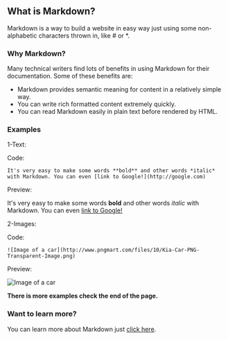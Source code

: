 ## What is Markdown?
Markdown is a way to build a website in easy way just using some non-alphabetic characters thrown in, like # or *.

### Why Markdown?
Many technical writers find lots of benefits in using Markdown for their documentation. Some of these benefits are:
* Markdown provides semantic meaning for content in a relatively simple way.
* You can write rich formatted content extremely quickly.
* You can read Markdown easily in plain text before rendered by HTML.

### Examples
1-Text:

Code:
```
It's very easy to make some words **bold** and other words *italic* with Markdown. You can even [link to Google!](http://google.com)
```
Preview:

It's very easy to make some words **bold** and other words *italic* with Markdown. You can even [link to Google!](http://google.com)

2-Images:

Code:
```
![Image of a car](http://www.pngmart.com/files/10/Kia-Car-PNG-Transparent-Image.png)
```
Preview:

![Image of a car](http://www.pngmart.com/files/10/Kia-Car-PNG-Transparent-Image.png)

**There is more examples check the end of the page.**

### Want to learn more?
You can learn more about Markdown just [click here](https://guides.github.com/features/mastering-markdown/).

